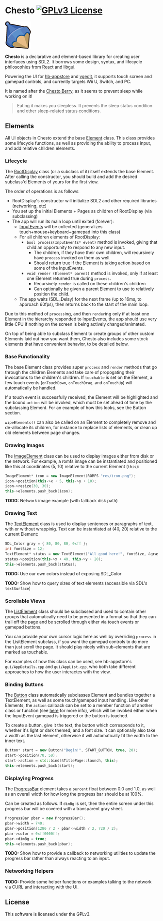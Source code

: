 # Chesto [![GPLv3 License](https://img.shields.io/badge/license-GPLv3-blue.svg?style=flat-square)](https://opensource.org/licenses/GPL-3.0)

![logo](logo.png)

**Chesto** is a declarative and element-based library for creating user interfaces using SDL2. It borrows some design, syntax, and lifecycle philosophies from [React](https://github.com/facebook/react) and [libgui](https://github.com/Maschell/libgui).

Powering the UI for [hb-appstore](https://github.com/vgmoose/hb-appstore) and [vgedit](https://github.com/vgmoose/vgedit), it supports touch screen and gamepad controls, and currently targets Wii U, Switch, and PC.

It is named after the [Chesto Berry](https://bulbapedia.bulbagarden.net/wiki/Chesto_Berry), as it seems to prevent sleep while working on it!

> Eating it makes you sleepless. It prevents the sleep status condition and other sleep-related status conditions.

## Elements
All UI objects in Chesto extend the base [Element](src/Element.hpp) class. This class provides some lifecycle functions, as well as providing the ability to process input, and add relative children elements.

### Lifecycle
The [RootDisplay](src/RootDisplay.hpp) class (or a subclass of it) itself extends the base Element. After calling the constructor, you should build and add the desired subclass'd Elements of yours for the first view.

The order of operations is as follows:
- RootDisplay's constructor will initialize SDL2 and other required libraries (networking, etc)
- You set up the initial Elements + Pages as children of RootDisplay (via subclassing)
- The app will run its main loop until exited (forever):
    - [InputEvents](src/InputEvents.hpp) will be collected (generalizes touch+mouse+keyboard+gamepad into this class)
    - For all children elements of RootDisplay:
        - `bool process(InputEvents* event)` method is invoked, giving that child an opportunity to respond to any new input.
            - The children, if they have their own children, will recursively have `process` invoked on them as well.
            - Should return true if the Element is taking action based on some of the InputEvents.
        - `void render (Element* parent)` method is invoked, only if at least one Element returned true during  `process`.
            - Recursively `render` is called on these children's children
            - Can optionally be given a parent Element to use to relatively position the child.
    - The app waits (SDL_Delay) for the next frame (up to 16ms, to approach 60fps), then returns back to the start of the main loop.

Due to this method of `process`ing, and then `render`ing only if at least one Element in the hierarchy responded to InputEvents, the app should use very little CPU if nothing on the screen is being actively changed/animated.

On top of being able to subclass Element to create groups of other custom Elements laid out how you want them, Chesto also includes some stock elements that have convenient behavior, to be detailed below.

### Base Functionality
The base Element class provides super `process` and `render` methods that go through the children Elements and take care of propogating their invocations to the children's children. If `touchable` is set on the Element, a few touch events (`onTouchDown`, `onTouchDrag`, and `onTouchUp`) will automatically be handled.

If a touch event is successfully received, the Element will be highlighted and the bound `action` will be invoked, which must be set ahead of time by the subclassing Element. For an example of how this looks, see the Button section.

`wipeElements()` can also be called on an Element to completely remove and de-allocate its children, for instance to replace lists of elements, or clean up old elements between page changes.

### Drawing Images
The [ImageElement](src/ImageElement.hpp) class can be used to display images either from disk or the network. For example, a romfs image can be instantiated and positioned like this at coordinates (5, 10) relative to the current Element (`this`):

```C++
ImageElement* icon = new ImageElement(ROMFS "res/icon.png");
icon->position(this->x + 5, this->y + 10);
icon->resize(30, 30);
this->elements.push_back(icon);
```

**TODO:** Network image example (with fallback disk path)

### Drawing Text
The [TextElement](src/TextElement.hpp) class is used to display sentences or paragraphs of text, with or without wrappinig. Text can be instantiated at (40, 20) relative to the current Element:

```C++
SDL_Color gray = { 80, 80, 80, 0xff };
int fontSize = 12;
TextElement* status = new TextElement("All good here!", fontSize, &gray);
status->position(this->x + 40, this->y + 20);
this->elements.push_back(status);
```

**TODO:** Use our own colors instead of exposing SDL_Color

**TODO:** Show how to query sizes of text elements (accessible via SDL's `textSurface`)

### Scrollable Views
The [ListElement](src/ListElement.hpp) class should be subclassed and used to contain other groups that automatically need to be presented in a format so that they can trail off the page and be scrolled through either via touch events or gamepad buttons.

You can provide your own cursor logic here as well by overriding `process` in the LisitElement subclass, if you want the gamepad controls to do more than just scroll the page. It should play nicely with sub-elements that are marked as touchable.

For examples of how this class can be used, see hb-appstore's `gui/AppDetails.cpp` and `gui/AppList.cpp`, who both take different approaches to how the user interactes with the view.

### Binding Buttons
The [Button](src/Button.hpp) class automatically subclasses Element and bundles together a TextElement, as well as some touch/gamepad input handling. Like other Elements, the `action` callback can be set to a member function of another class or function (see [here](https://stackoverflow.com/questions/14189440/c-class-member-callback-simple-examples) for more info), which will be invoked either when the InputEvent gamepad is triggered or the button is touched.

To create a button, give it the text, the button which corresponds to it, whether it's light or dark themed, and a font size. It can optionally also take a width as the last element, otherwise it will automatically fit the width to the inner text.

```C++
Button* start = new Button("Begin!", START_BUTTON, true, 20);
start->position(70, 50);
start->action = std::bind(&TitlePage::launch, this);
this->elements.push_back(start);
```

### Displaying Progress
The [ProgressBar](src/ProgressBar.hpp) element takes a `percent` float between 0.0 and 1.0, as well as an overall width for how long the progress bar should be at 100%.

Can be created as follows. If `dimBg` is set, then the entire screen under this progress bar will be covered with a transparent gray sheet.

```C++
ProgressBar pbar = new ProgressBar();
pbar->width = 740;
pbar->position(1280 / 2 - pbar->width / 2, 720 / 2);
pbar->color = 0xff0000ff;
pbar->dimBg = true;
this->elements.push_back(pbar);
```

**TODO:** Show how to provide a callback to networking utilities to update the progress bar rather than always reacting to an input.

### Networking Helpers

**TODO:** Provide some helper functions or examples talking to the network via CURL and interacting with the UI.

## License
This software is licensed under the GPLv3.
